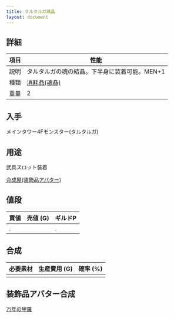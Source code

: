 ```yaml
---
title: タルタルガ魂晶
layout: document
---
```

## 詳細

|項目|性能|
|---|---|
|説明|タルタルガの魂の結晶。下半身に装着可能。MEN+1|
|種類|[消耗品(魂晶)](消耗品(魂晶))|
|重量|2|

## 入手

メインタワー4Fモンスター(タルタルガ)

## 用途

武具スロット装着

[合成屋(装飾品アバター)](合成屋(装飾品アバター))

## 値段

|買値|売値 (G)|ギルドP|
|---|---|---|
|.||.|

## 合成

|必要素材|生産費用 (G)|確率 (%)|
|---|---|---|
||||

## 装飾品アバター合成

[万年の甲羅](万年の甲羅)
